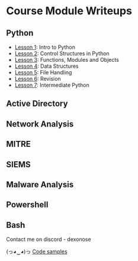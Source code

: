 # Course Module Writeups

## Python
 - [Lesson 1](https://github.com/Dexonose/HCM/tree/main/Python/Lesson%201): Intro to Python
 - [Lesson 2](https://github.com/Dexonose/HCM/tree/main/Python/Lesson%202): Control Structures in Python
 - [Lesson 3](https://github.com/Dexonose/HCM/tree/main/Python/Lesson%203): Functions, Modules and Objects
 - [Lesson 4](https://github.com/Dexonose/HCM/tree/main/Python/Lesson%204): Data Structures
 - [Lesson 5](https://github.com/Dexonose/HCM/tree/main/Python/Lesson%205): File Handling
 - [Lesson 6](https://github.com/Dexonose/HCM/tree/main/Python/Lesson%206): Revision
 - [Lesson 7](https://github.com/Dexonose/HCM/tree/main/Python/Lesson%207): Intermediate Python

## Active Directory

## Network Analysis 

## MITRE

## SIEMS

## Malware Analysis

## Powershell

## Bash

Contact me on discord - dexonose

(っ◕‿◕)っ [Code samples](https://www.youtube.com/watch?v=dQw4w9WgXcQ)
